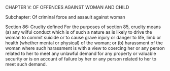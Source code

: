 CHAPTER V: OF OFFENCES AGAINST WOMAN AND CHILD

Subchapter: Of criminal force and assault against woman

Section 86: Cruelty defined
For the purposes of section 85, cruelty means (a) any wilful conduct which is of such a nature as is likely to drive the woman to commit suicide or to cause grave injury or danger to life, limb or health (whether mental or physical) of the woman; or (b) harassment of the woman where such harassment is with a view to coercing her or any person related to her to meet any unlawful demand for any property or valuable security or is on account of failure by her or any person related to her to meet such demand.

